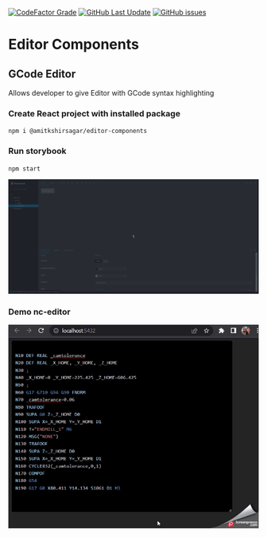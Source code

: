 [![CodeFactor Grade](https://img.shields.io/codefactor/grade/github/amitkshirsagar13/editor-components?style=for-the-badge&logo=github)](https://www.codefactor.io/repository/github/amitkshirsagar13/editor-components)
[![GitHub Last Update](https://img.shields.io/github/last-commit/amitkshirsagar13/editor-components?style=for-the-badge&logo=github)](https://github.com/amitkshirsagar13/editor-components)
[![GitHub issues](https://img.shields.io/github/issues/amitkshirsagar13/editor-components?style=for-the-badge&logo=github)](https://github.com/amitkshirsagar13/editor-components/issues)

# Editor Components

## GCode Editor

Allows developer to give Editor with GCode syntax highlighting

### Create React project with installed package

```
npm i @amitkshirsagar/editor-components
```

### Run storybook

```
npm start
```

<img src="./docs/gcode-editor-story.gif" width="600">

### Demo nc-editor

<img src="./docs/nc-editor-demo.gif" width="600">
